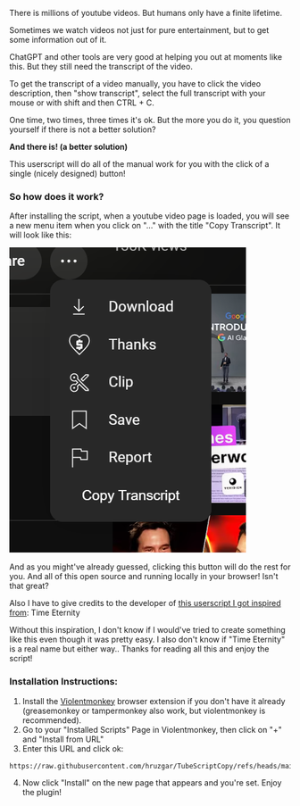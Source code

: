 There is millions of youtube videos. But humans only have a finite lifetime. 

Sometimes we watch videos not just for pure entertainment, but to get some information out of it. 

ChatGPT and other tools are very good at helping you out at moments like this. But they still need the transcript of the video.

To get the transcript of a video manually, you have to click the video description, then "show transcript", select the full transcript with your mouse or with shift and then CTRL + C.

One time, two times, three times it's ok. But the more you do it, you question yourself if there is not a better solution?

**And there is! (a better solution)**

This userscript will do all of the manual work for you with the click of a single (nicely designed) button!

### So how does it work?

After installing the script, when a youtube video page is loaded, you will see a new menu item when you click on "..." with the title "Copy Transcript". It will look like this:

![](https://github.com/hruzgar/TubeScriptCopy/blob/main/showcase.png)

And as you might've already guessed, clicking this button will do the rest for you. And all of this open source and running locally in your browser! Isn't that great?

Also I have to give credits to the developer of [this userscript I got inspired from](https://greasyfork.org/en/scripts/483035-youtube-transcript-copier): Time Eternity

Without this inspiration, I don't know if I would've tried to create something like this even though it was pretty easy. I also don't know if "Time Eternity" is a real name but either way.. Thanks for reading all this and enjoy the script! 


### Installation Instructions:
1. Install the [Violentmonkey](https://violentmonkey.github.io/get-it/) browser extension if you don't have it already (greasemonkey or tampermonkey also work, but violentmonkey is recommended).
2. Go to your "Installed Scripts" Page in Violentmonkey, then click on "+" and "Install from URL"
3. Enter this URL and click ok:
```
https://raw.githubusercontent.com/hruzgar/TubeScriptCopy/refs/heads/main/TubeScriptCopy.js
```
4. Now click "Install" on the new page that appears and you're set. Enjoy the plugin!
